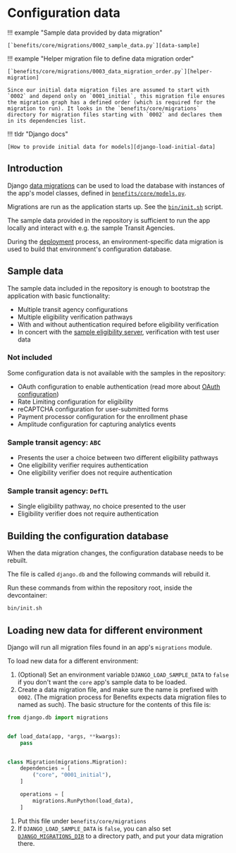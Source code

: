 # Configuration data

!!! example "Sample data provided by data migration"

    [`benefits/core/migrations/0002_sample_data.py`][data-sample]

!!! example "Helper migration file to define data migration order"

    [`benefits/core/migrations/0003_data_migration_order.py`][helper-migration]

    Since our initial data migration files are assumed to start with `0002` and depend only on `0001_initial`, this migration file ensures the migration graph has a defined order (which is required for the migration to run). It looks in the `benefits/core/migrations` directory for migration files starting with `0002` and declares them in its dependencies list.

!!! tldr "Django docs"

    [How to provide initial data for models][django-load-initial-data]

## Introduction

Django [data migrations](https://docs.djangoproject.com/en/4.0/topics/migrations/#data-migrations) can be used to load the database with instances of the app's model classes, defined in [`benefits/core/models.py`][core-models].

Migrations are run as the application starts up. See the [`bin/init.sh`][init] script.

The sample data provided in the repository is sufficient to run the app locally and interact with e.g. the sample Transit
Agencies.

During the [deployment](../deployment/README.md) process, an environment-specific data migration is used to build that
environment's configuration database.

## Sample data

The sample data included in the repository is enough to bootstrap the application with basic functionality:

- Multiple transit agency configurations
- Multiple eligibility verification pathways
- With and without authentication required before eligibility verification
- In concert with the [sample eligibility server][eligibility-server], verification with test user data

### Not included

Some configuration data is not available with the samples in the repository:

- OAuth configuration to enable authentication (read more about [OAuth configuration](oauth.md))
- Rate Limiting configuration for eligibility
- reCAPTCHA configuration for user-submitted forms
- Payment processor configuration for the enrollment phase
- Amplitude configuration for capturing analytics events

### Sample transit agency: `ABC`

- Presents the user a choice between two different eligibility pathways
- One eligibility verifier requires authentication
- One eligibility verifier does not require authentication

### Sample transit agency: `DefTL`

- Single eligibility pathway, no choice presented to the user
- Eligibility verifier does not require authentication

## Building the configuration database

When the data migration changes, the configuration database needs to be rebuilt.

The file is called `django.db` and the following commands will rebuild it.

Run these commands from within the repository root, inside the devcontainer:

```bash
bin/init.sh
```

## Loading new data for different environment

Django will run all migration files found in an app's `migrations` module.

To load new data for a different environment:

1. (Optional) Set an environment variable `DJANGO_LOAD_SAMPLE_DATA` to `false` if you don't want the `core` app's sample data to be loaded.
1. Create a data migration file, and make sure the name is prefixed with `0002`. (The migration process for Benefits expects data migration files to named as such). The basic structure for the contents of this file is:
```python
from django.db import migrations


def load_data(app, *args, **kwargs):
    pass


class Migration(migrations.Migration):
    dependencies = [
        ("core", "0001_initial"),
    ]

    operations = [
        migrations.RunPython(load_data),
    ]
```
1. Put this file under `benefits/core/migrations`
1. If `DJANGO_LOAD_SAMPLE_DATA` is `false`, you can also set [`DJANGO_MIGRATIONS_DIR`](../environment-variables/#django_migrations_dir) to a directory path, and put your data migration there.


[core-models]: https://github.com/cal-itp/benefits/blob/dev/benefits/core/models.py
[django-load-initial-data]: https://docs.djangoproject.com/en/4.0/howto/initial-data/
[eligibility-server]: https://docs.calitp.org/eligibility-server
[data-sample]: https://github.com/cal-itp/benefits/tree/dev/benefits/core/migrations/0002_sample_data.py
[helper-migration]: https://github.com/cal-itp/benefits/tree/dev/benefits/core/migrations/0003_data_migration_order.py
[init]: https://github.com/cal-itp/benefits/blob/dev/bin/init.sh
